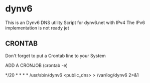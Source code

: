 # dynv6
This is an Dynv6 DNS utility Script for dynv6.net with IPv4
		The IPv6 implementation is not ready jet

## CRONTAB
Don't forget to put a Crontab line to your System

ADD A CRONJOB (crontab -e)

*/20 * * * * /usr/sbin/dynv6 <public_dns> <token> > /var/log/dynv6 2>&1
